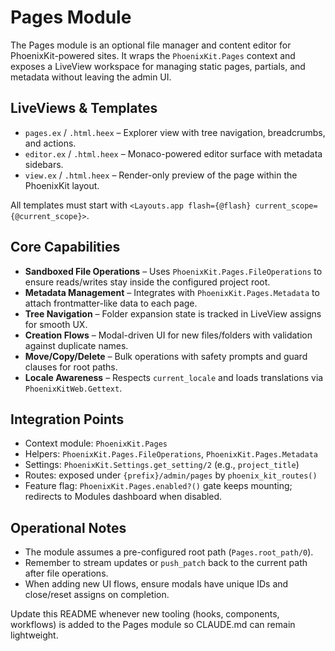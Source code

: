 # Pages Module

The Pages module is an optional file manager and content editor for PhoenixKit-powered sites. It
wraps the `PhoenixKit.Pages` context and exposes a LiveView workspace for managing static pages,
partials, and metadata without leaving the admin UI.

## LiveViews & Templates

- `pages.ex` / `.html.heex` – Explorer view with tree navigation, breadcrumbs, and actions.
- `editor.ex` / `.html.heex` – Monaco-powered editor surface with metadata sidebars.
- `view.ex` / `.html.heex` – Render-only preview of the page within the PhoenixKit layout.

All templates must start with `<Layouts.app flash={@flash} current_scope={@current_scope}>`.

## Core Capabilities

- **Sandboxed File Operations** – Uses `PhoenixKit.Pages.FileOperations` to ensure reads/writes stay
  inside the configured project root.
- **Metadata Management** – Integrates with `PhoenixKit.Pages.Metadata` to attach frontmatter-like
  data to each page.
- **Tree Navigation** – Folder expansion state is tracked in LiveView assigns for smooth UX.
- **Creation Flows** – Modal-driven UI for new files/folders with validation against duplicate names.
- **Move/Copy/Delete** – Bulk operations with safety prompts and guard clauses for root paths.
- **Locale Awareness** – Respects `current_locale` and loads translations via `PhoenixKitWeb.Gettext`.

## Integration Points

- Context module: `PhoenixKit.Pages`
- Helpers: `PhoenixKit.Pages.FileOperations`, `PhoenixKit.Pages.Metadata`
- Settings: `PhoenixKit.Settings.get_setting/2` (e.g., `project_title`)
- Routes: exposed under `{prefix}/admin/pages` by `phoenix_kit_routes()`
- Feature flag: `PhoenixKit.Pages.enabled?()` gate keeps mounting; redirects to Modules dashboard when disabled.

## Operational Notes

- The module assumes a pre-configured root path (`Pages.root_path/0`).
- Remember to stream updates or `push_patch` back to the current path after file operations.
- When adding new UI flows, ensure modals have unique IDs and close/reset assigns on completion.

Update this README whenever new tooling (hooks, components, workflows) is added to the Pages
module so CLAUDE.md can remain lightweight.
